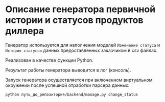 # Описание генератора первичной истории и статусов продуктов диллера

Генератор используется для наполнения моделей `Изменение статуса` и `История статусов` данных предоставленных заказчиком в csv файлах.

Реализован в качестве функции Python.

Результат работы генератора выводится в лог (консоль).

Запуск генератора осуществляется при включенном виртуальном окружении после успешной отработки парсера данных:

```shell
python путь_до_репозитория/backend/manage.py change_status
```
